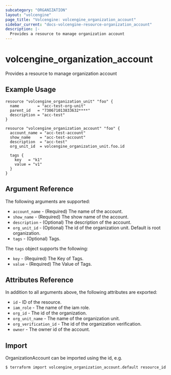 ```yaml
---
subcategory: "ORGANIZATION"
layout: "volcengine"
page_title: "Volcengine: volcengine_organization_account"
sidebar_current: "docs-volcengine-resource-organization_account"
description: |-
  Provides a resource to manage organization account
---
```

# volcengine_organization_account
Provides a resource to manage organization account
## Example Usage
```hcl
resource "volcengine_organization_unit" "foo" {
  name        = "acc-test-org-unit"
  parent_id   = "730671013833632****"
  description = "acc-test"
}

resource "volcengine_organization_account" "foo" {
  account_name = "acc-test-account"
  show_name    = "acc-test-account"
  description  = "acc-test"
  org_unit_id  = volcengine_organization_unit.foo.id

  tags {
    key   = "k1"
    value = "v1"
  }
}
```
## Argument Reference
The following arguments are supported:
* `account_name` - (Required) The name of the account.
* `show_name` - (Required) The show name of the account.
* `description` - (Optional) The description of the account.
* `org_unit_id` - (Optional) The id of the organization unit. Default is root organization.
* `tags` - (Optional) Tags.

The `tags` object supports the following:

* `key` - (Required) The Key of Tags.
* `value` - (Required) The Value of Tags.

## Attributes Reference
In addition to all arguments above, the following attributes are exported:
* `id` - ID of the resource.
* `iam_role` - The name of the iam role.
* `org_id` - The id of the organization.
* `org_unit_name` - The name of the organization unit.
* `org_verification_id` - The id of the organization verification.
* `owner` - The owner id of the account.


## Import
OrganizationAccount can be imported using the id, e.g.
```
$ terraform import volcengine_organization_account.default resource_id
```

